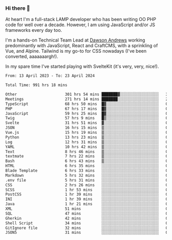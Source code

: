 ### Hi there 👋

<!--
**JamesNock/JamesNock** is a ✨ _special_ ✨ repository because its `README.md` (this file) appears on your GitHub profile.

Here are some ideas to get you started:

- 🔭 I’m currently working on ...
- 🌱 I’m currently learning ...
- 👯 I’m looking to collaborate on ...
- 🤔 I’m looking for help with ...
- 💬 Ask me about ...
- 📫 How to reach me: ...
- 😄 Pronouns: ...
- ⚡ Fun fact: ...
-->
At heart I'm a full-stack LAMP developer who has been writing OO PHP code for well over a decade. However, I am using JavaScript and/or JS frameworks every day too.

I'm a hands-on Technical Team Lead at [Dawson Andrews](https://www.dawsonandrews.com/) working predominantly with JavaScript, React and CraftCMS, with a sprinkling of Vue, and Alpine. Tailwind is my go-to for CSS nowadays (I've been converted, aaaaaaargh!).

In my spare time I've started playing with SvelteKit (it's very, very, nice!).

<!--START_SECTION:waka-->

```txt
From: 13 April 2023 - To: 23 April 2024

Total Time: 991 hrs 18 mins

Other                     301 hrs 54 mins ███████▓░░░░░░░░░░░░░░░░░   30.46 %
Meetings                  271 hrs 14 mins ███████░░░░░░░░░░░░░░░░░░   27.37 %
TypeScript                68 hrs 50 mins  █▓░░░░░░░░░░░░░░░░░░░░░░░   06.95 %
PHP                       67 hrs 17 mins  █▓░░░░░░░░░░░░░░░░░░░░░░░   06.79 %
JavaScript                59 hrs 25 mins  █▓░░░░░░░░░░░░░░░░░░░░░░░   06.00 %
Twig                      57 hrs 9 mins   █▒░░░░░░░░░░░░░░░░░░░░░░░   05.77 %
Svelte                    31 hrs 51 mins  ▓░░░░░░░░░░░░░░░░░░░░░░░░   03.21 %
JSON                      16 hrs 15 mins  ▒░░░░░░░░░░░░░░░░░░░░░░░░   01.64 %
Vue.js                    15 hrs 19 mins  ▒░░░░░░░░░░░░░░░░░░░░░░░░   01.55 %
Python                    13 hrs 23 mins  ▒░░░░░░░░░░░░░░░░░░░░░░░░   01.35 %
Log                       12 hrs 31 mins  ▒░░░░░░░░░░░░░░░░░░░░░░░░   01.26 %
YAML                      10 hrs 42 mins  ▒░░░░░░░░░░░░░░░░░░░░░░░░   01.08 %
Text                      8 hrs 46 mins   ▒░░░░░░░░░░░░░░░░░░░░░░░░   00.88 %
textmate                  7 hrs 22 mins   ▒░░░░░░░░░░░░░░░░░░░░░░░░   00.74 %
Bash                      6 hrs 43 mins   ▒░░░░░░░░░░░░░░░░░░░░░░░░   00.68 %
HTML                      6 hrs 35 mins   ░░░░░░░░░░░░░░░░░░░░░░░░░   00.66 %
Blade Template            6 hrs 33 mins   ░░░░░░░░░░░░░░░░░░░░░░░░░   00.66 %
Markdown                  5 hrs 32 mins   ░░░░░░░░░░░░░░░░░░░░░░░░░   00.56 %
.env file                 5 hrs 31 mins   ░░░░░░░░░░░░░░░░░░░░░░░░░   00.56 %
CSS                       2 hrs 26 mins   ░░░░░░░░░░░░░░░░░░░░░░░░░   00.25 %
SCSS                      1 hr 53 mins    ░░░░░░░░░░░░░░░░░░░░░░░░░   00.19 %
PostCSS                   1 hr 39 mins    ░░░░░░░░░░░░░░░░░░░░░░░░░   00.17 %
INI                       1 hr 39 mins    ░░░░░░░░░░░░░░░░░░░░░░░░░   00.17 %
Java                      1 hr 21 mins    ░░░░░░░░░░░░░░░░░░░░░░░░░   00.14 %
XML                       51 mins         ░░░░░░░░░░░░░░░░░░░░░░░░░   00.09 %
SQL                       47 mins         ░░░░░░░░░░░░░░░░░░░░░░░░░   00.08 %
Gherkin                   42 mins         ░░░░░░░░░░░░░░░░░░░░░░░░░   00.07 %
Shell Script              34 mins         ░░░░░░░░░░░░░░░░░░░░░░░░░   00.06 %
GitIgnore file            32 mins         ░░░░░░░░░░░░░░░░░░░░░░░░░   00.05 %
JSON5                     31 mins         ░░░░░░░░░░░░░░░░░░░░░░░░░   00.05 %
```

<!--END_SECTION:waka-->
